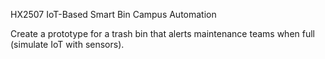 HX2507
IoT-Based Smart Bin
Campus Automation

Create a prototype for a trash bin that alerts maintenance teams when full (simulate IoT with sensors).
